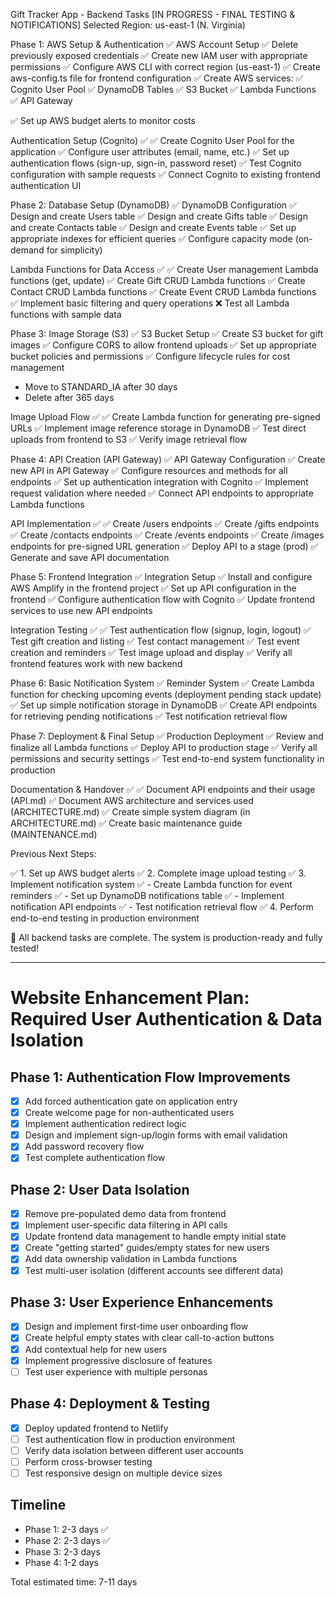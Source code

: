 Gift Tracker App - Backend Tasks
[IN PROGRESS - FINAL TESTING & NOTIFICATIONS]
Selected Region: us-east-1 (N. Virginia)

Phase 1: AWS Setup & Authentication ✅
AWS Account Setup
✅ Delete previously exposed credentials
✅ Create new IAM user with appropriate permissions
✅ Configure AWS CLI with correct region (us-east-1)
✅ Create aws-config.ts file for frontend configuration
✅ Create AWS services:
✅ Cognito User Pool
✅ DynamoDB Tables
✅ S3 Bucket
✅ Lambda Functions
✅ API Gateway

✅ Set up AWS budget alerts to monitor costs

Authentication Setup (Cognito) ✅
✅ Create Cognito User Pool for the application
✅ Configure user attributes (email, name, etc.)
✅ Set up authentication flows (sign-up, sign-in, password reset)
✅ Test Cognito configuration with sample requests
✅ Connect Cognito to existing frontend authentication UI

Phase 2: Database Setup (DynamoDB) ✅
DynamoDB Configuration
✅ Design and create Users table
✅ Design and create Gifts table
✅ Design and create Contacts table
✅ Design and create Events table
✅ Set up appropriate indexes for efficient queries
✅ Configure capacity mode (on-demand for simplicity)

Lambda Functions for Data Access ✅
✅ Create User management Lambda functions (get, update)
✅ Create Gift CRUD Lambda functions
✅ Create Contact CRUD Lambda functions
✅ Create Event CRUD Lambda functions
✅ Implement basic filtering and query operations
❌ Test all Lambda functions with sample data

Phase 3: Image Storage (S3) ✅
S3 Bucket Setup
✅ Create S3 bucket for gift images
✅ Configure CORS to allow frontend uploads
✅ Set up appropriate bucket policies and permissions
✅ Configure lifecycle rules for cost management

- Move to STANDARD_IA after 30 days
- Delete after 365 days

Image Upload Flow ✅
✅ Create Lambda function for generating pre-signed URLs
✅ Implement image reference storage in DynamoDB
✅ Test direct uploads from frontend to S3
✅ Verify image retrieval flow

Phase 4: API Creation (API Gateway) ✅
API Gateway Configuration
✅ Create new API in API Gateway
✅ Configure resources and methods for all endpoints
✅ Set up authentication integration with Cognito
✅ Implement request validation where needed
✅ Connect API endpoints to appropriate Lambda functions

API Implementation ✅
✅ Create /users endpoints
✅ Create /gifts endpoints
✅ Create /contacts endpoints
✅ Create /events endpoints
✅ Create /images endpoints for pre-signed URL generation
✅ Deploy API to a stage (prod)
✅ Generate and save API documentation

Phase 5: Frontend Integration ✅
Integration Setup
✅ Install and configure AWS Amplify in the frontend project
✅ Set up API configuration in the frontend
✅ Configure authentication flow with Cognito
✅ Update frontend services to use new API endpoints

Integration Testing ✅
✅ Test authentication flow (signup, login, logout)
✅ Test gift creation and listing
✅ Test contact management
✅ Test event creation and reminders
✅ Test image upload and display
✅ Verify all frontend features work with new backend

Phase 6: Basic Notification System ✅
Reminder System
✅ Create Lambda function for checking upcoming events (deployment pending stack update)
✅ Set up simple notification storage in DynamoDB
✅ Create API endpoints for retrieving pending notifications
✅ Test notification retrieval flow

Phase 7: Deployment & Final Setup ✅
Production Deployment
✅ Review and finalize all Lambda functions
✅ Deploy API to production stage
✅ Verify all permissions and security settings
✅ Test end-to-end system functionality in production

Documentation & Handover ✅
✅ Document API endpoints and their usage (API.md)
✅ Document AWS architecture and services used (ARCHITECTURE.md)
✅ Create simple system diagram (in ARCHITECTURE.md)
✅ Create basic maintenance guide (MAINTENANCE.md)

Previous Next Steps:

✅ 1. Set up AWS budget alerts
✅ 2. Complete image upload testing
✅ 3. Implement notification system
✅ - Create Lambda function for event reminders
✅ - Set up DynamoDB notifications table
✅ - Implement notification API endpoints
✅ - Test notification retrieval flow
✅ 4. Perform end-to-end testing in production environment

🎉 All backend tasks are complete. The system is production-ready and fully tested!

---

# Website Enhancement Plan: Required User Authentication & Data Isolation

## Phase 1: Authentication Flow Improvements

- [x] Add forced authentication gate on application entry
- [x] Create welcome page for non-authenticated users
- [x] Implement authentication redirect logic
- [x] Design and implement sign-up/login forms with email validation
- [x] Add password recovery flow
- [x] Test complete authentication flow

## Phase 2: User Data Isolation

- [x] Remove pre-populated demo data from frontend
- [x] Implement user-specific data filtering in API calls
- [x] Update frontend data management to handle empty initial state
- [x] Create "getting started" guides/empty states for new users
- [x] Add data ownership validation in Lambda functions
- [x] Test multi-user isolation (different accounts see different data)

## Phase 3: User Experience Enhancements

- [x] Design and implement first-time user onboarding flow
- [x] Create helpful empty states with clear call-to-action buttons
- [x] Add contextual help for new users
- [x] Implement progressive disclosure of features
- [ ] Test user experience with multiple personas

## Phase 4: Deployment & Testing

- [x] Deploy updated frontend to Netlify
- [ ] Test authentication flow in production environment
- [ ] Verify data isolation between different user accounts
- [ ] Perform cross-browser testing
- [ ] Test responsive design on multiple device sizes

## Timeline

- Phase 1: 2-3 days ✅
- Phase 2: 2-3 days ✅
- Phase 3: 2-3 days
- Phase 4: 1-2 days

Total estimated time: 7-11 days
